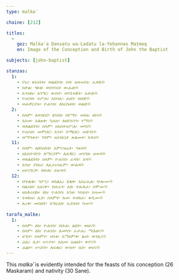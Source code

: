 ```yaml
---
type: malkəʾ

chaine: [212]

titles:
  -
    gez: Malkəʾa Ḍənsatu wa-Lədatu la-Yoḥannəs Maṭməq
    en: Image of the Conception and Birth of John the Baptist

subjects: [john-baptist]

stanzas:
  1:
    - ነገረ፡ ፅንሰትከ፡ ወልደትከ፡ ሶበ፡ ጸውዐተኒ፡ ፈቃድ፨
    - በቃል፡ ኅፁፅ፡ ወበንባብ፡ ውሑድ፨
    - አኀዝኩ፡ እንግር፡ ውስተ፡ ወንጌላዊት፡ አውድ፨
    - ዮሐንስ፡ ፍሥሐ፡ አስሳሌ፡ ሐዘን፡ ክቡድ፨
    - ወሐዋርያሁ፡ ዮሐንስ፡ ለክርስቶስ፡ ወልድ፨
  2:
    - ሰላም፡ ለተበስሮ፡ ፅንስከ፡ በየማነ፡ መስዕ፡ ዘኮነ፨
    - እስመ፡ አልጸቀ፡ ጊዜሁ፡ ለዘይኴንን፡ የማነ፨
    - ወለልደትከ፡ ሰላም፡ ዘአስተፍሥሐ፡ መካነ፨
    - ዮሐንስ፡ መምህር፡ እንተ፡ ትሜህር፡ መድኅነ፨
    - ወማኅቶተ፡ ገዳም፡ ዘታበርህ፡ ጽልመተ፡ ክዱነ፨
  11:
    - ሰላም፡ ለፀንሰትከ፡ እምናዝሬት፡ ዓጸዳ፨
    - ዘአስተናስዓ፡ ለማርያም፡ ለሐዊር፡ መንገለ፡ ዘመዳ፨
    - ወለልደትከ፡ ሰላም፡ ዮሐንስ፡ ፈዳዬ፡ እዳ፨
    - እንዘ፡ ያነክሩ፡ ለኢየሩሳሌም፡ ውሉዳ፨
    - ዘተናገርዎ፡ በኵሉ፡ ይሁዳ፨
  12:
    - በኍልቈ፡ ዓሥር፡ ወክልኤ፡ ደቂቀ፡ እስራኤል፡ ኵሎሙ፨
    - በልብሰ፡ አዕናቍ፡ ከቡራን፡ እለ፡ ተጽሕፈ፡ ስሞሙ፨
    - ዘአቅረብኩ፡ ለከ፡ ዮሐንስ፡ እንዘ፡ ንስቲተ፡ እጻሙ፨
    - ተወከፍ፡ ሊተ፡ ሰላምየ፡ ከመ፡ ተወክፈ፡ ቀዲሙ፨
    - ጸሪቀ፡ መበለት፡ እግዚእከ፡ ኢየሱስ፡ ስሙ፨
  
tarafa_malke:
  1:
    - ሰላም፡ ለከ፡ ዮሐንስ፡ ስቡሐ፡ ልደት፡ ወዜና፨
    - ሰላም፡ ለከ፡ ዮሐንስ፡ ለመካን፡ ፈታሔ፡ ማሕፀና፨
    - ዕሤተ፡ ሰላምየ፡ ዝንቱ፡ እማዕምቀ፡ ልብ፡ ወኅሊና፨
    - ሐሊ፡ ሊተ፡ ሠናያተ፡ እስመ፡ አዘዘት፡ ቀኖና፨
    - ሐልዮ፡ ሠናይት፡ ለፍቁር፡ ውስተ፡ ቤት፡ ወፍና፨
---
```

This *malkəʾ* is evidently intended for the feasts of his conception (26 Maskaram) and nativity (30 Sane).